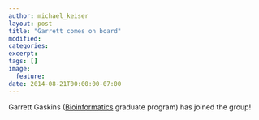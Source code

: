 ```yaml
---
author: michael_keiser
layout: post
title: "Garrett comes on board"
modified:
categories: 
excerpt:
tags: []
image:
  feature:
date: 2014-08-21T00:00:00-07:00
---
```


Garrett Gaskins ([Bioinformatics](http://bioinformatics.ucsf.edu/) graduate program) has joined the group!